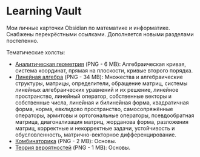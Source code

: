 # Learning Vault

Мои личные карточки Obsidian по математике и информатике. Снабжены перекрёстными ссылками. Дополняется новыми разделами постепенно.

Тематические холсты:
- [Аналитическая геометрия](images/analytic_geometry.png) (PNG - 6 MB): Алгебраическая кривая, система координат, прямая на плоскости, кривые второго порядка.
- [Линейная алгебра](images/linear_algebra.png) (PNG - 34 MB): Множества и алгебраические структуры, матрицы, определители, обращение матриц, системы линейных алгебраических уравнений и их решение, линейное пространство, линейный оператор, собственные векторы и собственные числа, линейная и билинейная форма, квадратичная форма, норма, евклидово пространство, самосопряжённые операторы, эрмитовы и ортогональные операторы, псевдообратная матрица, диагонализация матриц, жорданова форма, разложения матриц, корректные и некорректные задачи, устойчивость и обусловленность, матрично-векторное дифференцирование.
- [Комбинаторика](images/combinatorics.png) (PNG - 2 MB): Основы.
- [Теория вероятностей](images/probability_theory.png) (PNG - 1 MB): Основы.
